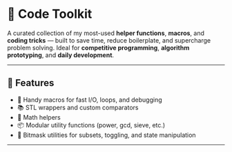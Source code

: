 # 🧰 Code Toolkit

A curated collection of my most-used **helper functions**, **macros**, and **coding tricks** — built to save time, reduce boilerplate, and supercharge problem solving. Ideal for **competitive programming**, **algorithm prototyping**, and **daily development**.

---

## 🚀 Features

- 🧠 Handy macros for fast I/O, loops, and debugging
- 📚 STL wrappers and custom comparators
- 🧮 Math helpers
- 📦 Modular utility functions (power, gcd, sieve, etc.)
- 🧠 Bitmask utilities for subsets, toggling, and state manipulation

---
